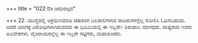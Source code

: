 +++
title = "022 ಔಕಿ ಚದುರಙ್ಗದ"

+++
22. ಯುದ್ಧದಲ್ಲಿ ಆಕ್ರಮಣಮಾಡಿ ಚತುರಂಗ ಬಲಶಾಲಿಗಳಾದ ರಾಜರುಗಳನ್ನೆಲ್ಲ ಸೋಲಿಸಿ ಓಡಿಸಬಹುದು. ಆದರೆ ಯಾಗಕ್ಕೆ ವಿರೋಧಿಗಳಾಗಿರುವವರು ಈ ಭೂಮಿಯಲ್ಲಿ ಈ ಇಬ್ಬರೇ- ಶಿಶುಪಾಲ ಮಾಗಧರು. ದುಷ್ಟರಾದ  ಇವರು ಅವಿವೇಕಗಳು. ವೈರಿರಾಯರಲ್ಲೆಲ್ಲ ಈ ಇಬ್ಬರೇ ಗಟ್ಟಿಗರು, ಮಹಾಶೂರರು.